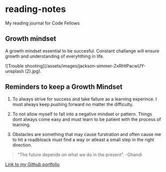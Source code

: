# reading-notes
My reading journal for Code Fellows

## Growth mindset 
A growth mindset essential to be succesful. Constant challange will ensure growth and understanding of everyhthing in life.

![Trouble shooting](/assets/images/jackson-simmer-ZxRHtPacwUY-unsplash (2).jpg).

## Reminders to keep a Growth Mindset
1. To always strive for success and take failure as a learning experince. I must always keep pushing forward no matter the difficulty.

2. To not allow myself to fall into a negative mindset or pattern. Things dont always come easy and must learn to be patient with the process of learning.

3. Obstacles are something that may cause furstration and often cause me to hit a roadbloack must find a way or atleast a small step in the right direction.

> "The future depends on what we do in the present".
> -Ghandi

[Link to my Github portfolio](https://Arturovaladez1.github.io/reading-notes/)
